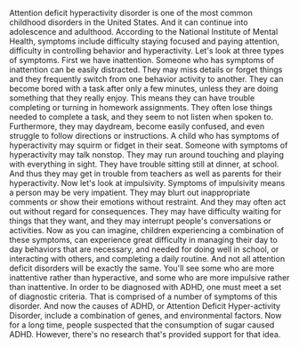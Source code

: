 Attention deficit hyperactivity disorder is one of the most common childhood
disorders in the United States. And it can continue into adolescence and
adulthood. According to the National Institute of Mental Health, symptoms
include difficulty staying focused and paying attention, difficulty in
controlling behavior and hyperactivity. Let's look at three types of symptoms.
First we have inattention. Someone who has symptoms of inattention can be
easily distracted. They may miss details or forget things and they frequently
switch from one behavior activity to another. They can become bored with a task
after only a few minutes, unless they are doing something that they really
enjoy. This means they can have trouble completing or turning in homework
assignments. They often lose things needed to complete a task, and they seem to
not listen when spoken to. Furthermore, they may daydream, become easily
confused, and even struggle to follow directions or instructions. A child who
has symptoms of hyperactivity may squirm or fidget in their seat. Someone with
symptoms of hyperactivity may talk nonstop. They may run around touching and
playing with everything in sight. They have trouble sitting still at dinner, at
school. And thus they may get in trouble from teachers as well as parents for
their hyperactivity. Now let's look at impulsivity. Symptoms of impulsivity
means a person may be very impatient. They may blurt out inappropriate comments
or show their emotions without restraint. And they may often act out without
regard for consequences. They may have difficulty waiting for things that they
want, and they may interrupt people's conversations or activities. Now as you
can imagine, children experiencing a combination of these symptoms, can
experience great difficulty in managing their day to day behaviors that are
necessary, and needed for doing well in school, or interacting with others, and
completing a daily routine. And not all attention deficit disorders will be
exactly the same. You'll see some who are more inattentive rather than
hyperactive, and some who are more impulsive rather than inattentive. In order
to be diagnosed with ADHD, one must meet a set of diagnostic criteria. That is
comprised of a number of symptoms of this disorder. And now the causes of ADHD,
or Attention Deficit Hyper-activity Disorder, include a combination of genes,
and environmental factors. Now for a long time, people suspected that the
consumption of sugar caused ADHD. However, there's no research that's provided
support for that idea.
